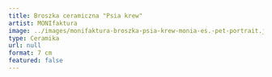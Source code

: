 ```yaml
---
title: Broszka ceramiczna "Psia krew"
artist: MONIfaktura
image: ../images/monifaktura-broszka-psia-krew-monia-es.-pet-portrait.jpg
type: Ceramika
url: null
format: 7 cm
featured: false
---
```

